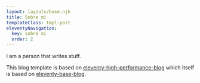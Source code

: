```yaml
---
layout: layouts/base.njk
title: Sobre mí
templateClass: tmpl-post
eleventyNavigation:
  key: sobre mí
  order: 2
---
```


I am a person that writes stuff.

This blog template is based on [eleventy-high-performance-blog](https://www.industrialempathy.com/posts/eleventy-high-performance-blog/) which itself is based on [eleventy-base-blog](https://github.com/11ty/eleventy-base-blog).
